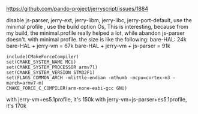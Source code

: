 https://github.com/pando-project/jerryscript/issues/1884

disable js-parser, jerry-ext, jerry-libm, jerry-libc, jerry-port-default, use the minimal profile , use the build option Os,
This is interesting, because from my build, the minimal.profile really helped a lot, while abandon js-parser doesn't.
with minimal profile. the size is like the following:
bare-HAL: 24k
bare-HAL + jerry-vm = 67k
bare-HAL + jerry-vm + js-parser = 91k

```
include(CMakeForceCompiler)
set(CMAKE_SYSTEM_NAME MCU)
set(CMAKE_SYSTEM_PROCESSOR armv7l)
set(CMAKE_SYSTEM_VERSION STM32F1)
set(FLAGS_COMMON_ARCH -mlittle-endian -mthumb -mcpu=cortex-m3 -march=armv7-m)
CMAKE_FORCE_C_COMPILER(arm-none-eabi-gcc GNU)
```

with jerry-vm+es5.1profile, it's 150k
with jerry-vm+js-parser+es5.1profile, it's 170k
